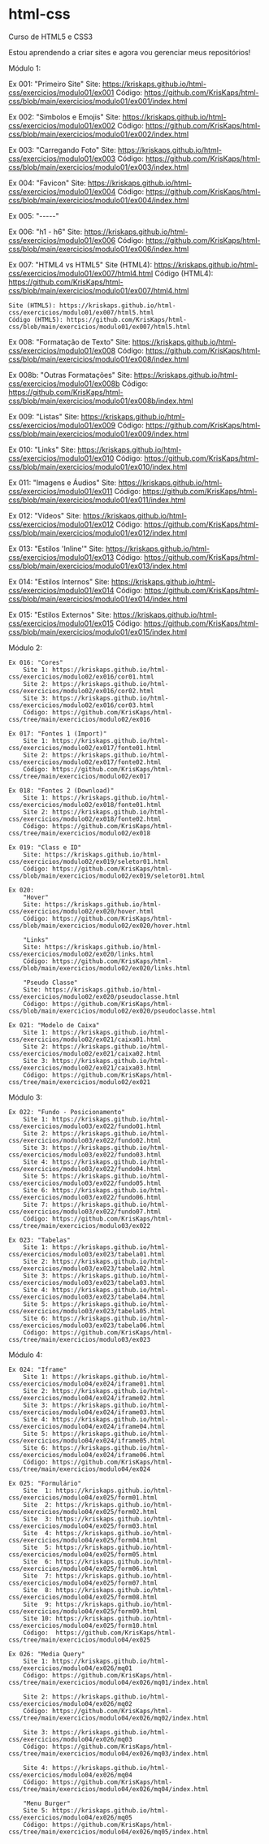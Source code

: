 # html-css
 Curso de HTML5 e CSS3

Estou aprendendo a criar sites e agora vou gerenciar meus repositórios!

Módulo 1:
    
Ex 001: "Primeiro Site"
    Site: https://kriskaps.github.io/html-css/exercicios/modulo01/ex001
    Código: https://github.com/KrisKaps/html-css/blob/main/exercicios/modulo01/ex001/index.html

Ex 002: "Simbolos e Emojis"
    Site: https://kriskaps.github.io/html-css/exercicios/modulo01/ex002
    Código: https://github.com/KrisKaps/html-css/blob/main/exercicios/modulo01/ex002/index.html

Ex 003: "Carregando Foto"
    Site: https://kriskaps.github.io/html-css/exercicios/modulo01/ex003
    Código: https://github.com/KrisKaps/html-css/blob/main/exercicios/modulo01/ex003/index.html

Ex 004: "Favicon"
    Site: https://kriskaps.github.io/html-css/exercicios/modulo01/ex004
    Código: https://github.com/KrisKaps/html-css/blob/main/exercicios/modulo01/ex004/index.html

Ex 005: "-----"

Ex 006: "h1 - h6"
    Site: https://kriskaps.github.io/html-css/exercicios/modulo01/ex006
    Código: https://github.com/KrisKaps/html-css/blob/main/exercicios/modulo01/ex006/index.html

Ex 007: "HTML4 vs HTML5"
    Site (HTML4): https://kriskaps.github.io/html-css/exercicios/modulo01/ex007/html4.html
    Código (HTML4): https://github.com/KrisKaps/html-css/blob/main/exercicios/modulo01/ex007/html4.html

    Site (HTML5): https://kriskaps.github.io/html-css/exercicios/modulo01/ex007/html5.html
    Código (HTML5): https://github.com/KrisKaps/html-css/blob/main/exercicios/modulo01/ex007/html5.html

Ex 008: "Formatação de Texto"
    Site: https://kriskaps.github.io/html-css/exercicios/modulo01/ex008
    Código: https://github.com/KrisKaps/html-css/blob/main/exercicios/modulo01/ex008/index.html

Ex 008b: "Outras Formatações"
    Site: https://kriskaps.github.io/html-css/exercicios/modulo01/ex008b
    Código: https://github.com/KrisKaps/html-css/blob/main/exercicios/modulo01/ex008b/index.html

Ex 009: "Listas"
    Site: https://kriskaps.github.io/html-css/exercicios/modulo01/ex009
    Código: https://github.com/KrisKaps/html-css/blob/main/exercicios/modulo01/ex009/index.html

Ex 010: "Links"
    Site: https://kriskaps.github.io/html-css/exercicios/modulo01/ex010
    Código: https://github.com/KrisKaps/html-css/blob/main/exercicios/modulo01/ex010/index.html

Ex 011: "Imagens e Áudios"
    Site: https://kriskaps.github.io/html-css/exercicios/modulo01/ex011
    Código: https://github.com/KrisKaps/html-css/blob/main/exercicios/modulo01/ex011/index.html

Ex 012: "Vídeos"
    Site: https://kriskaps.github.io/html-css/exercicios/modulo01/ex012
    Código: https://github.com/KrisKaps/html-css/blob/main/exercicios/modulo01/ex012/index.html

Ex 013: "Estilos 'Inline'"
    Site: https://kriskaps.github.io/html-css/exercicios/modulo01/ex013
    Código: https://github.com/KrisKaps/html-css/blob/main/exercicios/modulo01/ex013/index.html

Ex 014: "Estilos Internos"
    Site: https://kriskaps.github.io/html-css/exercicios/modulo01/ex014
    Código: https://github.com/KrisKaps/html-css/blob/main/exercicios/modulo01/ex014/index.html

Ex 015: "Estilos Externos"
    Site: https://kriskaps.github.io/html-css/exercicios/modulo01/ex015
    Código: https://github.com/KrisKaps/html-css/blob/main/exercicios/modulo01/ex015/index.html

Módulo 2:
    
    Ex 016: "Cores"
        Site 1: https://kriskaps.github.io/html-css/exercicios/modulo02/ex016/cor01.html
        Site 2: https://kriskaps.github.io/html-css/exercicios/modulo02/ex016/cor02.html
        Site 3: https://kriskaps.github.io/html-css/exercicios/modulo02/ex016/cor03.html
        Código: https://github.com/KrisKaps/html-css/tree/main/exercicios/modulo02/ex016
    
    Ex 017: "Fontes 1 (Import)"
        Site 1: https://kriskaps.github.io/html-css/exercicios/modulo02/ex017/fonte01.html
        Site 2: https://kriskaps.github.io/html-css/exercicios/modulo02/ex017/fonte02.html
        Código: https://github.com/KrisKaps/html-css/tree/main/exercicios/modulo02/ex017

    Ex 018: "Fontes 2 (Download)"
        Site 1: https://kriskaps.github.io/html-css/exercicios/modulo02/ex018/fonte01.html
        Site 2: https://kriskaps.github.io/html-css/exercicios/modulo02/ex018/fonte02.html
        Código: https://github.com/KrisKaps/html-css/tree/main/exercicios/modulo02/ex018

    Ex 019: "Class e ID"
        Site: https://kriskaps.github.io/html-css/exercicios/modulo02/ex019/seletor01.html
        Código: https://github.com/KrisKaps/html-css/blob/main/exercicios/modulo02/ex019/seletor01.html

    Ex 020: 
        "Hover"
        Site: https://kriskaps.github.io/html-css/exercicios/modulo02/ex020/hover.html
        Código: https://github.com/KrisKaps/html-css/blob/main/exercicios/modulo02/ex020/hover.html

        "Links"
        Site: https://kriskaps.github.io/html-css/exercicios/modulo02/ex020/links.html
        Código: https://github.com/KrisKaps/html-css/blob/main/exercicios/modulo02/ex020/links.html

        "Pseudo Classe"
        Site: https://kriskaps.github.io/html-css/exercicios/modulo02/ex020/pseudoclasse.html
        Código: https://github.com/KrisKaps/html-css/blob/main/exercicios/modulo02/ex020/pseudoclasse.html

    Ex 021: "Modelo de Caixa"
        Site 1: https://kriskaps.github.io/html-css/exercicios/modulo02/ex021/caixa01.html
        Site 2: https://kriskaps.github.io/html-css/exercicios/modulo02/ex021/caixa02.html
        Site 3: https://kriskaps.github.io/html-css/exercicios/modulo02/ex021/caixa03.html
        Código: https://github.com/KrisKaps/html-css/tree/main/exercicios/modulo02/ex021

Módulo 3:
    
    Ex 022: "Fundo - Posicionamento"
        Site 1: https://kriskaps.github.io/html-css/exercicios/modulo03/ex022/fundo01.html
        Site 2: https://kriskaps.github.io/html-css/exercicios/modulo03/ex022/fundo02.html
        Site 3: https://kriskaps.github.io/html-css/exercicios/modulo03/ex022/fundo03.html
        Site 4: https://kriskaps.github.io/html-css/exercicios/modulo03/ex022/fundo04.html
        Site 5: https://kriskaps.github.io/html-css/exercicios/modulo03/ex022/fundo05.html
        Site 6: https://kriskaps.github.io/html-css/exercicios/modulo03/ex022/fundo06.html
        Site 7: https://kriskaps.github.io/html-css/exercicios/modulo03/ex022/fundo07.html
        Código: https://github.com/KrisKaps/html-css/tree/main/exercicios/modulo03/ex022

    Ex 023: "Tabelas"
        Site 1: https://kriskaps.github.io/html-css/exercicios/modulo03/ex023/tabela01.html
        Site 2: https://kriskaps.github.io/html-css/exercicios/modulo03/ex023/tabela02.html
        Site 3: https://kriskaps.github.io/html-css/exercicios/modulo03/ex023/tabela03.html
        Site 4: https://kriskaps.github.io/html-css/exercicios/modulo03/ex023/tabela04.html
        Site 5: https://kriskaps.github.io/html-css/exercicios/modulo03/ex023/tabela05.html
        Site 6: https://kriskaps.github.io/html-css/exercicios/modulo03/ex023/tabela06.html
        Código: https://github.com/KrisKaps/html-css/tree/main/exercicios/modulo03/ex023

Módulo 4:
    
    Ex 024: "Iframe"
        Site 1: https://kriskaps.github.io/html-css/exercicios/modulo04/ex024/iframe01.html
        Site 2: https://kriskaps.github.io/html-css/exercicios/modulo04/ex024/iframe02.html
        Site 3: https://kriskaps.github.io/html-css/exercicios/modulo04/ex024/iframe03.html
        Site 4: https://kriskaps.github.io/html-css/exercicios/modulo04/ex024/iframe04.html
        Site 5: https://kriskaps.github.io/html-css/exercicios/modulo04/ex024/iframe05.html
        Site 6: https://kriskaps.github.io/html-css/exercicios/modulo04/ex024/iframe06.html
        Código: https://github.com/KrisKaps/html-css/tree/main/exercicios/modulo04/ex024

    Ex 025: "Formulário"
        Site  1: https://kriskaps.github.io/html-css/exercicios/modulo04/ex025/form01.html
        Site  2: https://kriskaps.github.io/html-css/exercicios/modulo04/ex025/form02.html
        Site  3: https://kriskaps.github.io/html-css/exercicios/modulo04/ex025/form03.html
        Site  4: https://kriskaps.github.io/html-css/exercicios/modulo04/ex025/form04.html
        Site  5: https://kriskaps.github.io/html-css/exercicios/modulo04/ex025/form05.html
        Site  6: https://kriskaps.github.io/html-css/exercicios/modulo04/ex025/form06.html
        Site  7: https://kriskaps.github.io/html-css/exercicios/modulo04/ex025/form07.html
        Site  8: https://kriskaps.github.io/html-css/exercicios/modulo04/ex025/form08.html
        Site  9: https://kriskaps.github.io/html-css/exercicios/modulo04/ex025/form09.html
        Site 10: https://kriskaps.github.io/html-css/exercicios/modulo04/ex025/form10.html
        Código:  https://github.com/KrisKaps/html-css/tree/main/exercicios/modulo04/ex025

    Ex 026: "Media Query"
        Site 1: https://kriskaps.github.io/html-css/exercicios/modulo04/ex026/mq01
        Código: https://github.com/KrisKaps/html-css/tree/main/exercicios/modulo04/ex026/mq01/index.html

        Site 2: https://kriskaps.github.io/html-css/exercicios/modulo04/ex026/mq02
        Código: https://github.com/KrisKaps/html-css/tree/main/exercicios/modulo04/ex026/mq02/index.html

        Site 3: https://kriskaps.github.io/html-css/exercicios/modulo04/ex026/mq03
        Código: https://github.com/KrisKaps/html-css/tree/main/exercicios/modulo04/ex026/mq03/index.html

        Site 4: https://kriskaps.github.io/html-css/exercicios/modulo04/ex026/mq04
        Código: https://github.com/KrisKaps/html-css/tree/main/exercicios/modulo04/ex026/mq04/index.html

        "Menu Burger"
        Site 5: https://kriskaps.github.io/html-css/exercicios/modulo04/ex026/mq05
        Código: https://github.com/KrisKaps/html-css/tree/main/exercicios/modulo04/ex026/mq05/index.html